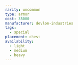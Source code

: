 ```yaml
---
rarity: uncommon
type: armor
cost: 35000
manufacturer: devlon-industries
tags:
  - special
placement: chest
availability:
  - light
  - medium
  - heavy
---
```

